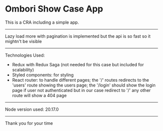# Ombori Show Case App

This is a CRA including a simple app.
___

Lazy load more with pagination is implemented but the api is so fast so it mightn't be visible
___

Technologies Used:

* Redux with Redux Saga (not needed for this case but included for scalability)
* Styled components: for styling
* React router: to handle different pages;
  the '/' routes redirects to the 'users' route showing the users page;
  the '/login' should show the login page if user not authenticated but in our case redirect to '/'
  any other route will show a 404 page
___

Node version used: 20.17.0
___

Thank you for your time
